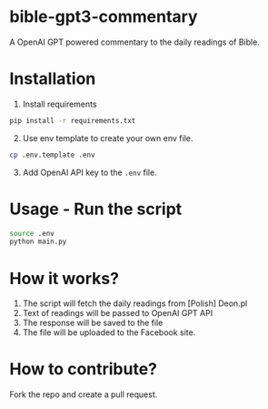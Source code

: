 # bible-gpt3-commentary
A OpenAI GPT powered commentary to the daily readings of Bible.


# Installation

1. Install requirements

```bash
pip install -r requirements.txt
```

2. Use env template to create your own env file.

```bash
cp .env.template .env
```

3. Add OpenAI API key to the `.env` file.

# Usage - Run the script

```bash
source .env
python main.py
```

# How it works?

1. The script will fetch the daily readings from [Polish] Deon.pl
2. Text of readings will be passed to OpenAI GPT API
3. The response will be saved to the file
4. The file will be uploaded to the Facebook site.

# How to contribute?

Fork the repo and create a pull request.
